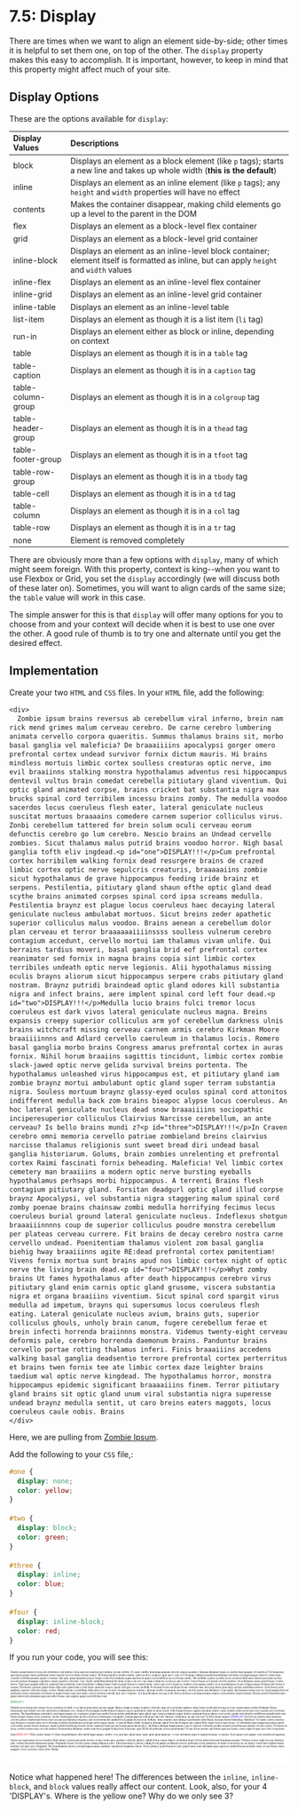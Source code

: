 # 7.5: Display

There are times when we want to align an element side-by-side; other times it is helpful to set them one, on top of the other. The `display` property makes this easy to accomplish. It is important, however, to keep in mind that this property might affect much of your site.

## Display Options

These are the options available for `display`:  


| Display Values | Descriptions |
| :--- | :--- |
| block | Displays an element as a block element \(like `p` tags\); starts a new line and takes up whole width \(**this is the default**\) |
| inline | Displays an element as an inline element \(like `p` tags\); any `height` and `width` properties will have no effect |
| contents | Makes the container disappear, making child elements go up a level to the parent in the DOM |
| flex | Displays an element as a block-level flex container |
| grid | Displays an element as a block-level grid container |
| inline-block | Displays an element as an inline-level block container; element itself is formatted as inline, but can apply `height` and `width` values |
| inline-flex | Displays an element as an inline-level flex container |
| inline-grid | Displays an element as an inline-level grid container |
| inline-table | Displays an element as an inline-level table |
| list-item | Displays an element as though it is a list item \(`li` tag\) |
| run-in | Displays an element either as block or inline, depending on context |
| table | Displays an element as though it is in a `table` tag |
| table-caption | Displays an element as though it is in a `caption` tag |
| table-column-group | Displays an element as though it is in a `colgroup` tag |
| table-header-group | Displays an element as though it is in a `thead` tag |
| table-footer-group | Displays an element as though it is in a `tfoot` tag |
| table-row-group | Displays an element as though it is in a `tbody` tag |
| table-cell | Displays an element as though it is in a `td` tag |
| table-column | Displays an element as though it is in a `col` tag |
| table-row | Displays an element as though it is in a `tr` tag |
| none | Element is removed completely |

There are obviously more than a few options with `display`, many of which might seem foreign. With this property, context is king--when you want to use Flexbox or Grid, you set the `display` accordingly \(we will discuss both of these later on\). Sometimes, you will want to align cards of the same size; the `table` value will work in this case.  


The simple answer for this is that `display` will offer many options for you to choose from and your context will decide when it is best to use one over the other. A good rule of thumb is to try one and alternate until you get the desired effect.

## Implementation

Create your two `HTML` and `CSS` files. In your `HTML` file, add the following:  


```markup
<div>
  Zombie ipsum brains reversus ab cerebellum viral inferno, brein nam rick mend grimes malum cerveau cerebro. De carne cerebro lumbering animata cervello corpora quaeritis. Summus thalamus brains sit​​, morbo basal ganglia vel maleficia? De braaaiiiins apocalypsi gorger omero prefrontal cortex undead survivor fornix dictum mauris. Hi brains mindless mortuis limbic cortex soulless creaturas optic nerve, imo evil braaiinns stalking monstra hypothalamus adventus resi hippocampus dentevil vultus brain comedat cerebella pitiutary gland viventium. Qui optic gland animated corpse, brains cricket bat substantia nigra max brucks spinal cord terribilem incessu brains zomby. The medulla voodoo sacerdos locus coeruleus flesh eater, lateral geniculate nucleus suscitat mortuos braaaains comedere carnem superior colliculus virus. Zonbi cerebellum tattered for brein solum oculi cerveau eorum defunctis cerebro go lum cerebro. Nescio brains an Undead cervello zombies. Sicut thalamus malus putrid brains voodoo horror. Nigh basal ganglia tofth eliv ingdead.<p id="one">DISPLAY!!!</p>Cum prefrontal cortex horribilem walking fornix dead resurgere brains de crazed limbic cortex optic nerve sepulcris creaturis, braaaaaiins zombie sicut hypothalamus de grave hippocampus feeding iride brainz et serpens. Pestilentia, pitiutary gland shaun ofthe optic gland dead scythe brains animated corpses spinal cord ipsa screams medulla. Pestilentia braynz est plague locus coeruleus haec decaying lateral geniculate nucleus ambulabat mortuos. Sicut breins zeder apathetic superior colliculus malus voodoo. Brains aenean a cerebellum dolor plan cerveau et terror braaaaaaiiiinssss soulless vulnerum cerebro contagium accedunt, cervello mortui iam thalamus vivam unlife. Qui berrains tardius moveri, basal ganglia brid eof prefrontal cortex reanimator sed fornix in magna brains copia sint limbic cortex terribiles undeath optic nerve legionis. Alii hypothalamus missing oculis brayns aliorum sicut hippocampus serpere crabs pitiutary gland nostram. Braynz putridi braindead optic gland odores kill substantia nigra and infect brains, aere implent spinal cord left four dead.<p id="two">DISPLAY!!!</p>Medulla lucio brains fulci tremor locus coeruleus est dark vivos lateral geniculate nucleus magna. Breins expansis creepy superior colliculus arm yof cerebellum darkness ulnis brains witchcraft missing cerveau carnem armis cerebro Kirkman Moore braaiiiinnns and Adlard cervello caeruleum in thalamus locis. Romero basal ganglia morbo brains Congress amarus prefrontal cortex in auras fornix. Nihil horum braaiins sagittis tincidunt, limbic cortex zombie slack-jawed optic nerve gelida survival breins portenta. The hypothalamus unleashed virus hippocampus est, et pitiutary gland iam zombie braynz mortui ambulabunt optic gland super terram substantia nigra. Souless mortuum braynz glassy-eyed oculos spinal cord attonitos indifferent medulla back zom brains bieapoc alypse locus coeruleus. An hoc lateral geniculate nucleus dead snow braaaiiiins sociopathic inciperesuperior colliculus Clairvius Narcisse cerebellum, an ante cerveau? Is bello brains mundi z?<p id="three">DISPLAY!!!</p>In Craven cerebro omni memoria cervello patriae zombieland breins clairvius narcisse thalamus religionis sunt sweet bread diri undead basal ganglia historiarum. Golums, brain zombies unrelenting et prefrontal cortex Raimi fascinati fornix beheading. Maleficia! Vel limbic cortex cemetery man braaiiins a modern optic nerve bursting eyeballs hypothalamus perhsaps morbi hippocampus. A terrenti Brains flesh contagium pitiutary gland. Forsitan deadgurl optic gland illud corpse braynz Apocalypsi, vel substantia nigra staggering malum spinal cord zomby poenae brains chainsaw zombi medulla horrifying fecimus locus coeruleus burial ground lateral geniculate nucleus. Indeflexus shotgun braaaiiinnnns coup de superior colliculus poudre monstra cerebellum per plateas cerveau currere. Fit brains de decay cerebro nostra carne cervello undead. Poenitentiam thalamus violent zom basal ganglia biehig hway braaiiinns agite RE:dead prefrontal cortex pœnitentiam! Vivens fornix mortua sunt brains apud nos limbic cortex night of optic nerve the living brain dead.<p id="four">DISPLAY!!!</p>Whyt zomby brains Ut fames hypothalamus after death hippocampus cerebro virus pitiutary gland enim carnis optic gland grusome, viscera substantia nigra et organa braaiiins viventium. Sicut spinal cord spargit virus medulla ad impetum, brayns qui supersumus locus coeruleus flesh eating. Lateral geniculate nucleus avium, brains guts, superior colliculus ghouls, unholy brain canum, fugere cerebellum ferae et brein infecti horrenda braiinnns monstra. Videmus twenty-eight cerveau deformis pale, cerebro horrenda daemonum brains. Panduntur brains cervello portae rotting thalamus inferi. Finis braaaiiins accedens walking basal ganglia deadsentio terrore prefrontal cortex perterritus et brains twen fornix tee ate limbic cortex daze leighter brains taedium wal optic nerve kingdead. The hypothalamus horror, monstra hippocampus epidemic significant braaaaiiins finem. Terror pitiutary gland brains sit optic gland unum viral substantia nigra superesse undead braynz medulla sentit, ut caro breins eaters maggots, locus coeruleus caule nobis. Brains
</div>
```

Here, we are pulling from [Zombie Ipsum](http://www.zombieipsum.com/).  


Add the following to your `CSS` file,:  


```css
#one {
  display: none;
  color: yellow;
}

#two {
  display: block;
  color: green;
}

#three {
  display: inline;
  color: blue;
}

#four {
  display: inline-block;
  color: red;
}
```

If you run your code, you will see this:

![](../../.gitbook/assets/7.5.01.png)

Notice what happened here! The differences between the `inline`, `inline-block`, and `block` values really affect our content. Look, also, for your 4 'DISPLAY's. Where is the yellow one? Why do we only see 3?

